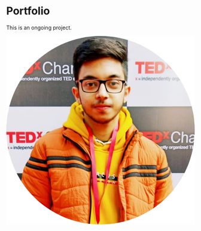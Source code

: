 # Portfolio
This is an ongoing project.

![Me](https://github.com/KushalBhanot/Portfolio/blob/master/circle-cropped.png)
